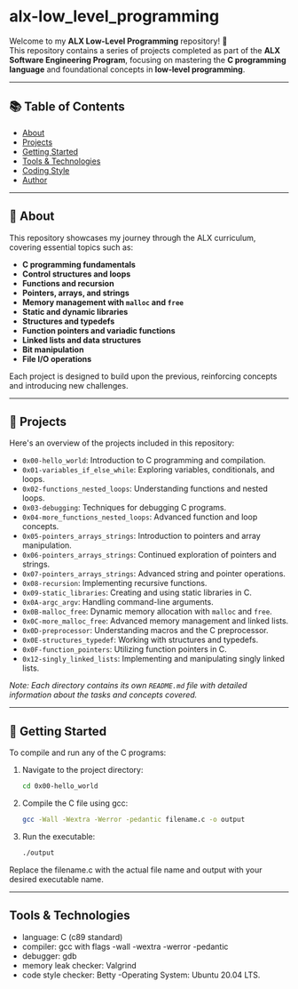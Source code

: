 # alx-low_level_programming

Welcome to my **ALX Low-Level Programming** repository! 👋  
This repository contains a series of projects completed as part of the **ALX Software Engineering Program**, focusing on mastering the **C programming language** and foundational concepts in **low-level programming**.

---

## 📚 Table of Contents

- [About](#about)
- [Projects](#projects)
- [Getting Started](#getting-started)
- [Tools & Technologies](#tools--technologies)
- [Coding Style](#coding-style)
- [Author](#author)

---

## 🧠 About

This repository showcases my journey through the ALX curriculum, covering essential topics such as:

- **C programming fundamentals**
- **Control structures and loops**
- **Functions and recursion**
- **Pointers, arrays, and strings**
- **Memory management with `malloc` and `free`**
- **Static and dynamic libraries**
- **Structures and typedefs**
- **Function pointers and variadic functions**
- **Linked lists and data structures**
- **Bit manipulation**
- **File I/O operations**

Each project is designed to build upon the previous, reinforcing concepts and introducing new challenges.

---

## 📁 Projects

Here's an overview of the projects included in this repository:

- `0x00-hello_world`: Introduction to C programming and compilation.
- `0x01-variables_if_else_while`: Exploring variables, conditionals, and loops.
- `0x02-functions_nested_loops`: Understanding functions and nested loops.
- `0x03-debugging`: Techniques for debugging C programs.
- `0x04-more_functions_nested_loops`: Advanced function and loop concepts.
- `0x05-pointers_arrays_strings`: Introduction to pointers and array manipulation.
- `0x06-pointers_arrays_strings`: Continued exploration of pointers and strings.
- `0x07-pointers_arrays_strings`: Advanced string and pointer operations.
- `0x08-recursion`: Implementing recursive functions.
- `0x09-static_libraries`: Creating and using static libraries in C.
- `0x0A-argc_argv`: Handling command-line arguments.
- `0x0B-malloc_free`: Dynamic memory allocation with `malloc` and `free`.
- `0x0C-more_malloc_free`: Advanced memory management and linked lists.
- `0x0D-preprocessor`: Understanding macros and the C preprocessor.
- `0x0E-structures_typedef`: Working with structures and typedefs.
- `0x0F-function_pointers`: Utilizing function pointers in C.
- `0x12-singly_linked_lists`: Implementing and manipulating singly linked lists.

*Note: Each directory contains its own `README.md` file with detailed information about the tasks and concepts covered.*

---

## 🚀 Getting Started

To compile and run any of the C programs:

1. Navigate to the project directory:
   ```bash
   cd 0x00-hello_world

2. Compile the C file using gcc:
   ```bash
   gcc -Wall -Wextra -Werror -pedantic filename.c -o output

3. Run the executable:
   ```bash
   ./output

Replace the filename.c with the actual file name and output with your desired executable name.

---

## Tools & Technologies 
- language: C (c89 standard)
- compiler: gcc with flags -wall -wextra -werror -pedantic
- debugger: gdb
- memory leak checker: Valgrind
- code style checker: Betty
-Operating System: Ubuntu 20.04 LTS.


